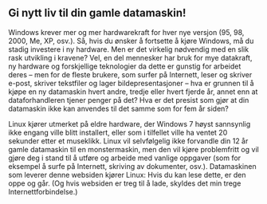 <?php require("../../entete.php");?> <?php require("../../base.php");?> <?php require("../../fonctions.php");?>

<div id="corps">

<h2>Gi nytt liv til din gamle datamaskin!</h2>

<p>Windows krever mer og mer hardwarekraft for hver nye versjon (95, 98, 2000, Me, XP, osv.). Så, hvis du ønsker å fortsette å kjøre Windows, må du stadig investere i ny hardware. Men er det virkelig nødvendig med en slik rask utvikling i kravene? Vel, en del mennesker har bruk for mye datakraft, ny hardware og forskjellige teknologier da dette er gunstig for arbeidet deres – men for de fleste brukere, som surfer på Internett, leser og skriver e-post, skriver tekstfiler og lager bildepresentasjoner – hva er grunnen til å kjøpe en ny datamaskin hvert andre, tredje eller hvert fjerde år, annet enn at dataforhandleren tjener penger på det? Hva er det presist som gjør at din datamaskin ikke kan anvendes til det samme som for fem år siden?</p>

<p>Linux kjører utmerket på eldre hardware, der Windows 7 høyst sannsynlig ikke engang ville blitt installert, eller som i tilfellet ville ha ventet 20 sekunder etter et museklikk. Linux vil selvfølgelig ikke forvandle din 12 år gamle datamaskin til en monstermaskin, men den vil kjøre problemfritt og vil gjøre deg i stand til å utføre og arbeide med vanlige oppgaver (som for eksempel å surfe på Internett, skriving av dokumenter, osv.). Datamaskinen som leverer denne websiden kjører Linux: Hvis du kan lese dette, er den oppe og går. (Og hvis websiden er treg til å lade, skyldes det min trege Internettforbindelse.)</p>

</div>



